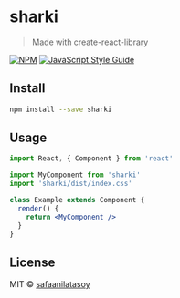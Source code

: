 # sharki

> Made with create-react-library

[![NPM](https://img.shields.io/npm/v/sharki.svg)](https://www.npmjs.com/package/sharki) [![JavaScript Style Guide](https://img.shields.io/badge/code_style-standard-brightgreen.svg)](https://standardjs.com)

## Install

```bash
npm install --save sharki
```

## Usage

```jsx
import React, { Component } from 'react'

import MyComponent from 'sharki'
import 'sharki/dist/index.css'

class Example extends Component {
  render() {
    return <MyComponent />
  }
}
```

## License

MIT © [safaanilatasoy](https://github.com/safaanilatasoy)
